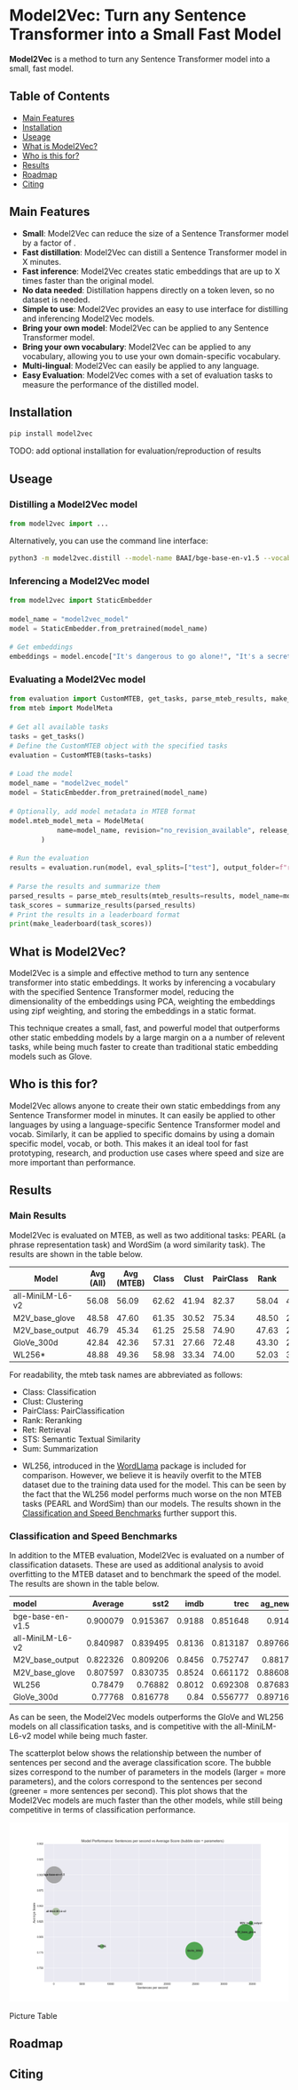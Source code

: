 # Model2Vec: Turn any Sentence Transformer into a Small Fast Model

**Model2Vec** is a method to turn any Sentence Transformer model into a small, fast model.

## Table of Contents
- [Main Features](#main-features)
- [Installation](#installation)
- [Useage](#useage)
- [What is Model2Vec?](#what-is-model2vec)
- [Who is this for?](#who-is-this-for)
- [Results](#results)
- [Roadmap](#roadmap)
- [Citing](#citing)

## Main Features
- **Small**: Model2Vec can reduce the size of a Sentence Transformer model by a factor of .
- **Fast distillation**: Model2Vec can distill a Sentence Transformer model in X minutes.
- **Fast inference**: Model2Vec creates static embeddings that are up to X times faster than the original model.
- **No data needed**: Distillation happens directly on a token leven, so no dataset is needed.
- **Simple to use**: Model2Vec provides an easy to use interface for distilling and inferencing Model2Vec models.
- **Bring your own model**: Model2Vec can be applied to any Sentence Transformer model.
- **Bring your own vocabulary**: Model2Vec can be applied to any vocabulary, allowing you to use your own domain-specific vocabulary.
- **Multi-lingual**: Model2Vec can easily be applied to any language.
- **Easy Evaluation**: Model2Vec comes with a set of evaluation tasks to measure the performance of the distilled model.

## Installation
```bash
pip install model2vec
```
TODO: add optional installation for evaluation/reproduction of results

## Useage

### Distilling a Model2Vec model
```python
from model2vec import ...
```

Alternatively, you can use the command line interface:
```bash
python3 -m model2vec.distill --model-name BAAI/bge-base-en-v1.5 --vocabulary-path vocab.txt --device mps --save-path model2vec_model
```

### Inferencing a Model2Vec model
```python
from model2vec import StaticEmbedder

model_name = "model2vec_model"
model = StaticEmbedder.from_pretrained(model_name)

# Get embeddings
embeddings = model.encode["It's dangerous to go alone!", "It's a secret to everyone."]
```

### Evaluating a Model2Vec model
```python
from evaluation import CustomMTEB, get_tasks, parse_mteb_results, make_leaderboard, summarize_results
from mteb import ModelMeta

# Get all available tasks
tasks = get_tasks()
# Define the CustomMTEB object with the specified tasks
evaluation = CustomMTEB(tasks=tasks)

# Load the model
model_name = "model2vec_model"
model = StaticEmbedder.from_pretrained(model_name)

# Optionally, add model metadata in MTEB format
model.mteb_model_meta = ModelMeta(
            name=model_name, revision="no_revision_available", release_date=None, languages=None
        )

# Run the evaluation
results = evaluation.run(model, eval_splits=["test"], output_folder=f"results/{model_name}")

# Parse the results and summarize them
parsed_results = parse_mteb_results(mteb_results=results, model_name=model_name)
task_scores = summarize_results(parsed_results)
# Print the results in a leaderboard format
print(make_leaderboard(task_scores))
```

## What is Model2Vec?
Model2Vec is a simple and effective method to turn any sentence transformer into static embeddings. It works by inferencing a vocabulary with the specified Sentence Transformer model, reducing the dimensionality of the embeddings using PCA, weighting the embeddings using zipf weighting, and storing the embeddings in a static format.

This technique creates a small, fast, and powerful model that outperforms other static embedding models by a large margin on a a number of relevent tasks, while being much faster to create than traditional static embedding models such as Glove.


## Who is this for?
Model2Vec allows anyone to create their own static embeddings from any Sentence Transformer model in minutes. It can easily be applied to other languages by using a language-specific Sentence Transformer model and vocab. Similarly, it can be applied to specific domains by using a domain specific model, vocab, or both. This makes it an ideal tool for fast prototyping, research, and production use cases where speed and size are more important than performance.

## Results

### Main Results

Model2Vec is evaluated on MTEB, as well as two additional tasks: PEARL (a phrase representation task) and WordSim (a word similarity task). The results are shown in the table below.




| Model            | Avg (All)   | Avg (MTEB) | Class | Clust | PairClass | Rank  | Ret   | STS   | Sum   | PEARL | WordSim |
|------------------|-------------|------------|-------|-------|-----------|-------|-------|-------|-------|-------|---------|
| all-MiniLM-L6-v2 | 56.08       | 56.09      | 62.62 | 41.94 | 82.37     | 58.04 | 41.95 | 78.90 | 30.81 | 60.83 | 49.91   |
| M2V_base_glove   | 48.58       | 47.60      | 61.35 | 30.52 | 75.34     | 48.50 | 29.26 | 70.31 | 31.50 | 50.28 | 54.29   |
| M2V_base_output  | 46.79       | 45.34      | 61.25 | 25.58 | 74.90     | 47.63 | 26.14 | 68.58 | 29.20 | 54.02 | 49.18   |
| GloVe_300d       | 42.84       | 42.36      | 57.31 | 27.66 | 72.48     | 43.30 | 22.78 | 61.90 | 28.81 | 45.65 | 43.05   |
| WL256*           | 48.88       | 49.36      | 58.98 | 33.34 | 74.00     | 52.03 | 33.12 | 73.34 | 29.05 | 48.81 | 45.16   |

For readability, the mteb task names are abbreviated as follows:
- Class: Classification
- Clust: Clustering
- PairClass: PairClassification
- Rank: Reranking
- Ret: Retrieval
- STS: Semantic Textual Similarity
- Sum: Summarization

* WL256, introduced in the [WordLlama](https://github.com/dleemiller/WordLlama/tree/main) package is included for comparison. However, we believe it is heavily overfit to the MTEB dataset due to the training data used for the model. This can be seen by the fact that the WL256 model performs much worse on the non MTEB tasks (PEARL and WordSim) than our models. The results shown in the [Classification and Speed Benchmarks](#classification-and-speed-benchmarks) further support this.

### Classification and Speed Benchmarks

In addition to the MTEB evaluation, Model2Vec is evaluated on a number of classification datasets. These are used as additional analysis to avoid overfitting to the MTEB dataset and to benchmark the speed of the model. The results are shown in the table below.

| model            |   Average |     sst2 |   imdb |     trec |   ag_news |
|:-----------------|----------:|---------:|-------:|---------:|----------:|
| bge-base-en-v1.5 |  0.900079 | 0.915367 | 0.9188 | 0.851648 |  0.9145   |
| all-MiniLM-L6-v2 |  0.840987 | 0.839495 | 0.8136 | 0.813187 |  0.897667 |
| M2V_base_output  |  0.822326 | 0.809206 | 0.8456 | 0.752747 |  0.88175  |
| M2V_base_glove   |  0.807597 | 0.830735 | 0.8524 | 0.661172 |  0.886083 |
| WL256            |  0.78479  | 0.76882  | 0.8012 | 0.692308 |  0.876833 |
| GloVe_300d       |  0.77768  | 0.816778 | 0.84   | 0.556777 |  0.897167 |

As can be seen, the Model2Vec models outperforms the GloVe and WL256 models on all classification tasks, and is competitive with the all-MiniLM-L6-v2 model while being much faster.

The scatterplot below shows the relationship between the number of sentences per second and the average classification score. The bubble sizes correspond to the number of parameters in the models (larger = more parameters), and the colors correspond to the sentences per second (greener = more sentences per second). This plot shows that the Model2Vec models are much faster than the other models, while still being competitive in terms of classification performance.

![Description](assets/images/sentences_per_second_vs_average_score.png)

Picture
Table
## Roadmap

## Citing
